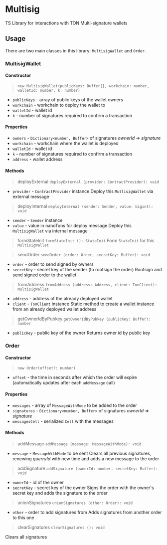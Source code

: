 # Multisig
TS Library for interactions with TON Multi-signature wallets

## Usage
There are two main classes in this library: `MultisigWallet` and `Order`.

### MultisigWallet
#### Constructor
>`new MultisigWallet(publicKeys: Buffer[], workchain: number, walletId: number, k: number)`
- `publicKeys` - array of public keys of the wallet owners
- `workchain` - workchain to deploy the wallet to
- `walletId` - wallet id
- `k` - number of signatures required to confirm a transaction

#### Properties
- `owners` - `Dictionary<number, Buffer>` of signatures *ownerId => signature*
- `workchain` - workchain where the wallet is deployed
- `walletId` - wallet id
- `k` - number of signatures required to confirm a transaction
- `address` - wallet address

#### Methods
>deployExternal
`deployExternal (provider: ContractProvider): void`
 - `provider` - `ContractProvider` instance
Deploy this `MutlisigWallet` via external message

>deployInternal
`deployInternal (sender: Sender, value: bigint): void`
 - `sender` - `Sender` instance
 - `value` - value in nanoTons for deploy message
Deploy this `MultisigWallet` via internal message

>formStateInit
`formStateInit (): StateInit`
Form `StateInit` for this `MultisigWallet`

>sendOrder
`sendOrder (order: Order, secretKey: Buffer): void`
- `order` - order to send signed by owners
- `secretKey` - secret key of the sender (to rootsign the order)
Rootsign and send signed order to the wallet

>fromAddress
`fromAddress (address: Address, client: TonClient): MultisigWallet`
- `address` - address of the already deployed wallet
- `client` - `TonClient` instance
Static method to create a wallet instance from an already deployed wallet address

>getOwnerIdByPubkey
`getOwnerIdByPubkey (publicKey: Buffer): number`
- `publicKey` - public key of the owner
Returns owner id by public key


### Order
#### Constructor
>`new Order(offset?: number)`
- `offset` - the time in seconds after which the order will expire (automatically updates after each `addMessage` call)

#### Properties
- `messages` - array of `MessageWithMode` to be added to the order
- `signatures` - `Dictionary<number, Buffer>` of signatures *ownerId => signature*
- `messagesCell` - serialized `Cell` with the messages

#### Methods
>addMessage
`addMessage (message: MessageWithMode): void`
- `message` - `MessageWithMode` to be sent
Clears all previous signatures, renewing *querryId* with new time and adds a new message to the order

>addSignature
`addSignature (ownerId: number, secretKey: Buffer): void`
- `ownerId` - id of the owner
- `secretKey` - secret key of the owner
Signs the order with the owner's secret key and adds the signature to the order

>unionSignatures
`unionSignatures (other: Order): void`
- `other` - order to add signatures from
Adds signatures from another order to this one

>clearSignatures
`clearSignatures (): void`

Clears all signatures
